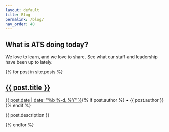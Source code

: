 ```yaml
---
layout: default
title: Blog
permalink: /blog/
nav_order: 40
---
```

<article class="hero hero--blog">
    <div class="hero__content hero__content--short">
        <h2 class="hero__title">What is ATS doing today?</h2>
        <p class="hero__summary">We love to learn, and we love to share. See what our staff and leadership have been up to lately.</p>
    </div>
</article>

<section class="blog">
    {% for post in site.posts %}
    <article>
        <h2><a class="blog-title" href="{{ post.url | prepend: site.baseurl }}">{{ post.title }}</a></h2>
        <p class="post-meta"><a href="{{ post.url | prepend: site.baseurl }}">{{ post.date | date: "%b %-d, %Y" }}</a>{% if post.author %} • {{ post.author }}{% endif %}</p>
        <p>{{ post.description }}</p>
        <!-- <a href="{{ post.url | prepend: site.baseurl }}" class="button button--outline">Read More</a> -->
    </article>
{% endfor %}
</section>